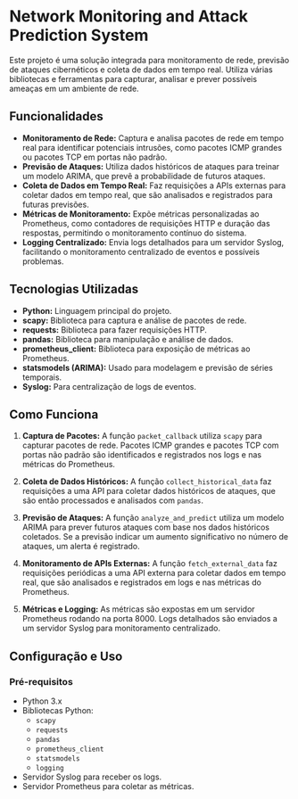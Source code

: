 # Network Monitoring and Attack Prediction System

Este projeto é uma solução integrada para monitoramento de rede, previsão de ataques cibernéticos e coleta de dados em tempo real. Utiliza várias bibliotecas e ferramentas para capturar, analisar e prever possíveis ameaças em um ambiente de rede.

## Funcionalidades

- **Monitoramento de Rede:** Captura e analisa pacotes de rede em tempo real para identificar potenciais intrusões, como pacotes ICMP grandes ou pacotes TCP em portas não padrão.
- **Previsão de Ataques:** Utiliza dados históricos de ataques para treinar um modelo ARIMA, que prevê a probabilidade de futuros ataques.
- **Coleta de Dados em Tempo Real:** Faz requisições a APIs externas para coletar dados em tempo real, que são analisados e registrados para futuras previsões.
- **Métricas de Monitoramento:** Expõe métricas personalizadas ao Prometheus, como contadores de requisições HTTP e duração das respostas, permitindo o monitoramento contínuo do sistema.
- **Logging Centralizado:** Envia logs detalhados para um servidor Syslog, facilitando o monitoramento centralizado de eventos e possíveis problemas.

## Tecnologias Utilizadas

- **Python:** Linguagem principal do projeto.
- **scapy:** Biblioteca para captura e análise de pacotes de rede.
- **requests:** Biblioteca para fazer requisições HTTP.
- **pandas:** Biblioteca para manipulação e análise de dados.
- **prometheus_client:** Biblioteca para exposição de métricas ao Prometheus.
- **statsmodels (ARIMA):** Usado para modelagem e previsão de séries temporais.
- **Syslog:** Para centralização de logs de eventos.

## Como Funciona

1. **Captura de Pacotes:** A função `packet_callback` utiliza `scapy` para capturar pacotes de rede. Pacotes ICMP grandes e pacotes TCP com portas não padrão são identificados e registrados nos logs e nas métricas do Prometheus.

2. **Coleta de Dados Históricos:** A função `collect_historical_data` faz requisições a uma API para coletar dados históricos de ataques, que são então processados e analisados com `pandas`.

3. **Previsão de Ataques:** A função `analyze_and_predict` utiliza um modelo ARIMA para prever futuros ataques com base nos dados históricos coletados. Se a previsão indicar um aumento significativo no número de ataques, um alerta é registrado.

4. **Monitoramento de APIs Externas:** A função `fetch_external_data` faz requisições periódicas a uma API externa para coletar dados em tempo real, que são analisados e registrados em logs e nas métricas do Prometheus.

5. **Métricas e Logging:** As métricas são expostas em um servidor Prometheus rodando na porta 8000. Logs detalhados são enviados a um servidor Syslog para monitoramento centralizado.

## Configuração e Uso

### Pré-requisitos

- Python 3.x
- Bibliotecas Python:
  - `scapy`
  - `requests`
  - `pandas`
  - `prometheus_client`
  - `statsmodels`
  - `logging`
- Servidor Syslog para receber os logs.
- Servidor Prometheus para coletar as métricas.

